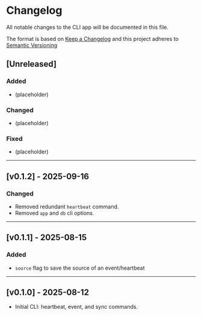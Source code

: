 <!-- markdownlint-disable MD024 -->

# Changelog

All notable changes to the CLI app will be documented in this file.

The format is based on [Keep a Changelog](https://keepachangelog.com/en/1.1.0/)
and this project adheres to [Semantic Versioning](https://semver.org/spec/v2.0.0.html)

## [Unreleased]

### Added

- (placeholder)

### Changed

- (placeholder)

### Fixed

- (placeholder)

---

## [v0.1.2] - 2025-09-16

### Changed

- Removed redundant `heartbeat` command.
- Removed `app` and `db` cli options.

---

## [v0.1.1] - 2025-08-15

### Added

- `source` flag to save the source of an event/heartbeat

---

## [v0.1.0] - 2025-08-12

- Initial CLI: heartbeat, event, and sync commands.
